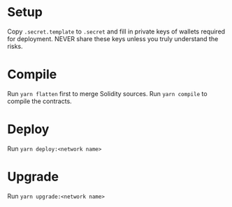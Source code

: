 # Setup
Copy `.secret.template` to `.secret` and fill in private keys of wallets required for deployment. NEVER share these keys unless you truly understand the risks.

# Compile
Run `yarn flatten` first to merge Solidity sources.
Run `yarn compile` to compile the contracts.

# Deploy
Run `yarn deploy:<network name>`

# Upgrade
Run `yarn upgrade:<network name>`